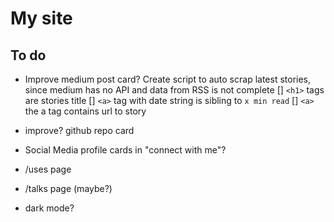 # My site

## To do
- Improve medium post card? Create script to auto scrap latest stories, since medium has no API and data from RSS is not complete
  [] `<h1>` tags are stories title
  [] `<a>` tag with date string is sibling to `x min read`
  [] `<a>` the a tag contains url to story

- improve? github repo card
- Social Media profile cards in "connect with me"?
- /uses page
- /talks page (maybe?)
- dark mode?
